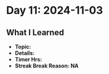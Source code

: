 # Day 11: 2024-11-03

## What I Learned
- **Topic:**
- **Details:**
- **Timer Hrs:**
- **Streak Break Reason: NA**